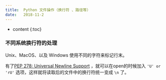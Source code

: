 ```yaml
---
title:  Python 文件操作（换行符 、路径等）
date:   2018-11-2
---
```



* content
{:toc}


### 不同系统换行符的处理
Unix、MacOS、以及 Windows 使用不同的字符来标记行末。

有了[PEP 278: Universal Newline Support](https://docs.python.org/2.3/whatsnew/node7.html) ，就可以在open的时候加入 ` 'U' or 'rU' ` 选项，这样就将读取后的文件中的换行符统一变成 `\n` 了。